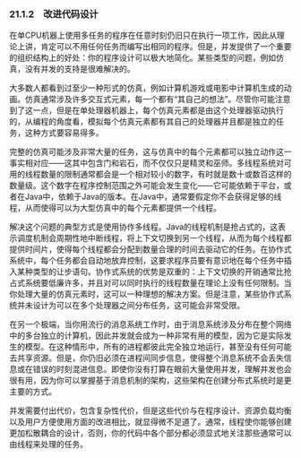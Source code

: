 ### 21.1.2　改进代码设计

在单CPU机器上使用多任务的程序在任意时刻仍旧只在执行一项工作，因此从理论上讲，肯定可以不用任何任务而编写出相同的程序。但是，并发提供了一个重要的组织结构上的好处：你的程序设计可以极大地简化。某些类型的问题，例如仿真，没有并发的支持是很难解决的。

大多数人都看到过至少一种形式的仿真，例如计算机游戏或电影中计算机生成的动画。仿真通常涉及许多交互式元素，每一个都有“其自己的想法”。尽管你可能注意到了这一点，但是在单处理器机器上，每个仿真元素都是由这个处理器驱动执行的，从编程的角度看，模拟每个仿真元素都有其自己的处理器并且都是独立的任务，这种方式要容易得多。

完整的仿真可能涉及非常大量的任务，这与仿真中的每个元素都可以独立动作这一事实相对应——这其中包含门和岩石，而不仅仅只是精灵和巫师。多线程系统对可用的线程数量的限制通常都会是一个相对较小的数字，有时就是数十或数百这样的数量级。这个数字在程序控制范围之外可能会发生变化——它可能依赖于平台，或者在Java中，依赖于Java的版本。在Java中，通常要假定你不会获得足够的线程，从而使得可以为大型仿真中的每个元素都提供一个线程。

解决这个问题的典型方式是使用协作多线程。Java的线程机制是抢占式的，这表示调度机制会周期性地中断线程，将上下文切换到另一个线程，从而为每个线程都提供时间片，使得每个线程都会分配到数量合理的时间去驱动它的任务。在协作式系统中，每个任务都会自动地放弃控制，这要求程序员要有意识地在每个任务中插入某种类型的让步语句。协作式系统的优势是双重的：上下文切换的开销通常比抢占式系统要低廉许多，并且对可以同时执行的线程数量在理论上没有任何限制。当你处理大量的仿真元素时，这可以一种理想的解决方案。但是注意，某些协作式系统并未设计为可以在多个处理器之间分布任务，这可能会非常受限。

在另一个极端，当你用流行的消息系统工作时，由于消息系统涉及分布在整个网络中的多台独立的计算机，因此并发就会成为一种非常有用的模型，因为它是实际发生的模型。在这种情形中，所有的进程都彼此完全独立地运行，甚至没有任何可能去共享资源。但是，你仍旧必须在进程间同步信息，使得整个消息系统不会丢失信息或在错误的时刻混进信息。即使你没有打算在眼前大量使用并发，理解并发也会很有用，因为你可以掌握基于消息机制的架构，这些架构在创建分布式系统时是更主要的方式。

并发需要付出代价，包含复杂性代价，但是这些代价与在程序设计、资源负载均衡以及用户方便使用方面的改进相比，就显得微不足道了。通常，线程使你能够创建更加松散耦合的设计，否则，你的代码中各个部分都必须显式地关注那些通常可以由线程来处理的任务。